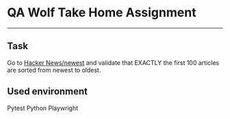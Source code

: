# QA Wolf Take Home Assignment

---

## Task 

Go to [Hacker News/newest](https://news.ycombinator.com/newest) and validate that EXACTLY the first 100 articles are sorted from newest to oldest.

## Used environment

Pytest
Python
Playwright
